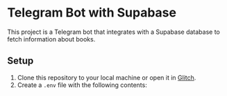 # Telegram Bot with Supabase

This project is a Telegram bot that integrates with a Supabase database to fetch information about books.

## Setup

1. Clone this repository to your local machine or open it in [Glitch](https://glitch.com).
2. Create a `.env` file with the following contents:

